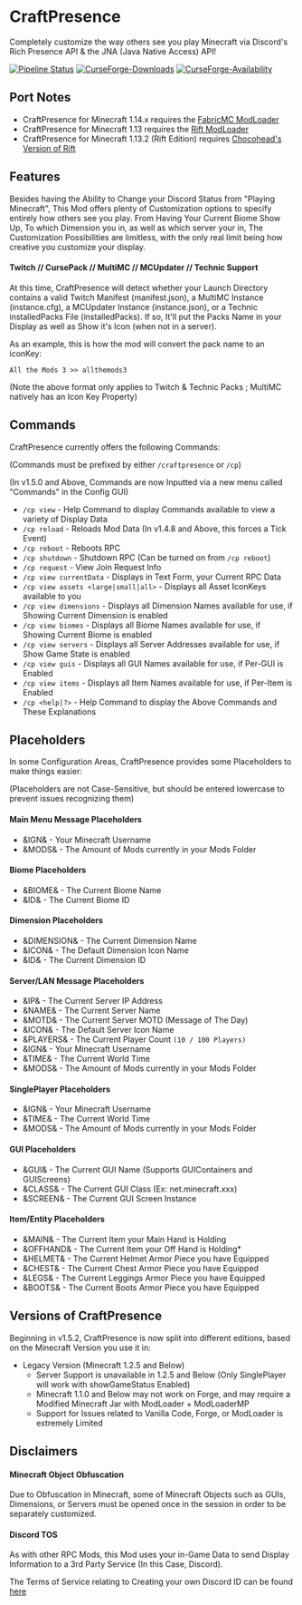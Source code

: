 # CraftPresence
Completely customize the way others see you play Minecraft via Discord's Rich Presence API & the JNA (Java Native Access) API!

[![Pipeline Status](https://gitlab.com/CDAGaming/CraftPresence/badges/master/pipeline.svg)](https://gitlab.com/CDAGaming/CraftPresence/commits/master)
[![CurseForge-Downloads](https://cf.way2muchnoise.eu/full_craftpresence_downloads.svg)](https://minecraft.curseforge.com/projects/craftpresence)
[![CurseForge-Availability](https://cf.way2muchnoise.eu/versions/craftpresence.svg)](https://minecraft.curseforge.com/projects/craftpresence)

## Port Notes
- CraftPresence for Minecraft 1.14.x requires the [FabricMC ModLoader](https://www.curseforge.com/minecraft/mc-mods/fabric-api)
- CraftPresence for Minecraft 1.13 requires the [Rift ModLoader](https://www.curseforge.com/minecraft/mc-mods/rift)
- CraftPresence for Minecraft 1.13.2 (Rift Edition) requires [Chocohead's Version of Rift](https://jitpack.io/com/github/chocohead/rift/2c400465c7e0b5abf4e643372fbd9a7e6d39e3ff/rift-2c400465c7e0b5abf4e643372fbd9a7e6d39e3ff.jar)

## Features
Besides having the Ability to Change your Discord Status from "Playing Minecraft",
This Mod offers plenty of Customization options to specify entirely how others see you play.
From Having Your Current Biome Show Up, To which Dimension you in, as well as which server your in,
The Customization Possibilities are limitless, with the only real limit being how creative you customize your display.

#### Twitch // CursePack // MultiMC // MCUpdater // Technic Support
At this time, CraftPresence will detect whether your Launch Directory contains a valid Twitch Manifest (manifest.json), a MultiMC Instance (instance.cfg), a MCUpdater Instance (instance.json), or a Technic installedPacks File (installedPacks).
If so, It'll put the Packs Name in your Display as well as Show it's Icon (when not in a server).

As an example, this is how the mod will convert the pack name to an iconKey:

`All the Mods 3 >> allthemods3`

(Note the above format only applies to Twitch & Technic Packs ; MultiMC natively has an Icon Key Property)

## Commands
CraftPresence currently offers the following Commands:

(Commands must be prefixed by either `/craftpresence` or `/cp`)

(In v1.5.0 and Above, Commands are now Inputted via a new menu called "Commands" in the Config GUI)

- `/cp view` - Help Command to display Commands available to view a variety of Display Data
- `/cp reload` - Reloads Mod Data (In v1.4.8 and Above, this forces a Tick Event)
- `/cp reboot` - Reboots RPC
- `/cp shutdown` - Shutdown RPC (Can be turned on from `/cp reboot`)
- `/cp request` - View Join Request Info
- `/cp view currentData` - Displays in Text Form, your Current RPC Data
- `/cp view assets <large|small|all>` - Displays all Asset IconKeys available to you
- `/cp view dimensions` - Displays all Dimension Names available for use, if Showing Current Dimension is enabled
- `/cp view biomes` - Displays all Biome Names available for use, if Showing Current Biome is enabled
- `/cp view servers` - Displays all Server Addresses available for use, if Show Game State is enabled
- `/cp view guis` - Displays all GUI Names available for use, if Per-GUI is Enabled
- `/cp view items` - Displays all Item Names available for use, if Per-Item is Enabled
- `/cp <help|?>` - Help Command to display the Above Commands and These Explanations

## Placeholders
In some Configuration Areas, CraftPresence provides some Placeholders to make things easier:

(Placeholders are not Case-Sensitive, but should be entered lowercase to prevent issues recognizing them)

#### Main Menu Message Placeholders
- &IGN& - Your Minecraft Username
- &MODS& - The Amount of Mods currently in your Mods Folder

#### Biome Placeholders
- &BIOME& - The Current Biome Name
- &ID& - The Current Biome ID

#### Dimension Placeholders
- &DIMENSION& - The Current Dimension Name
- &ICON& - The Default Dimension Icon Name
- &ID& - The Current Dimension ID

#### Server/LAN Message Placeholders
- &IP& - The Current Server IP Address
- &NAME& - The Current Server Name
- &MOTD& - The Current Server MOTD (Message of The Day)
- &ICON& - The Default Server Icon Name
- &PLAYERS& - The Current Player Count `(10 / 100 Players)`
- &IGN& - Your Minecraft Username
- &TIME& - The Current World Time
- &MODS& - The Amount of Mods currently in your Mods Folder

#### SinglePlayer Placeholders
- &IGN& - Your Minecraft Username
- &TIME& - The Current World Time
- &MODS& - The Amount of Mods currently in your Mods Folder

#### GUI Placeholders
- &GUI& - The Current GUI Name (Supports GUIContainers and GUIScreens)
- &CLASS& - The Current GUI Class (Ex: net.minecraft.xxx)
- &SCREEN& - The Current GUI Screen Instance

#### Item/Entity Placeholders
- &MAIN& - The Current Item your Main Hand is Holding
- &OFFHAND& - The Current Item your Off Hand is Holding*
- &HELMET& - The Current Helmet Armor Piece you have Equipped
- &CHEST& - The Current Chest Armor Piece you have Equipped
- &LEGS& - The Current Leggings Armor Piece you have Equipped
- &BOOTS& - The Current Boots Armor Piece you have Equipped

## Versions of CraftPresence
Beginning in v1.5.2, CraftPresence is now split into different editions, based on the Minecraft Version you use it in:

- Legacy Version (Minecraft 1.2.5 and Below)
  - Server Support is unavailable in 1.2.5 and Below (Only SinglePlayer will work with showGameStatus Enabled)
  - Minecraft 1.1.0 and Below may not work on Forge, and may require a Modified Minecraft Jar with ModLoader + ModLoaderMP
  - Support for Issues related to Vanilla Code, Forge, or ModLoader is extremely Limited

## Disclaimers

#### Minecraft Object Obfuscation
Due to Obfuscation in Minecraft, some of Minecraft Objects such as GUIs, Dimensions, or Servers must be opened once in the session in order to be separately customized.

#### Discord TOS
As with other RPC Mods, this Mod uses your in-Game Data to send Display Information to a 3rd Party
Service (In this Case, Discord).

The Terms of Service relating to Creating your own Discord ID can be found [here](https://discordapp.com/developers/docs/legal)
